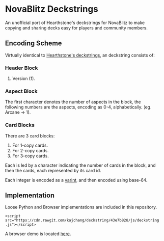 # NovaBlitz Deckstrings

An unofficial port of Hearthstone's deckstrings for NovaBlitz to make copying and sharing decks easy for players and community members.

## Encoding Scheme

Virtually identical to [Hearthstone's deckstrings](https://hearthsim.info/docs/deckstrings/), an deckstring consists of:

### Header Block
1. Version (1).

### Aspect Block
The first character denotes the number of aspects in the block, the following numbers are the aspects, encoding as 0-4, alphabetically. (eg. Arcane -> 1).

### Card Blocks
There are 3 card blocks:

1. For 1-copy cards.
2. For 2-copy cards.
3. For 3-copy cards.

Each is led by a character indicating the number of cards in the block, and then the cards, each represented by its card id.

Each integer is encoded as a [varint](https://developers.google.com/protocol-buffers/docs/encoding#varints), and then encoded using base-64.

## Implementation

Loose Python and Browser implementations are included in this repository.

`<script src="https://cdn.rawgit.com/kajchang/deckstring/43e7b828/js/deckstring.js"></script>`

A browser demo is located [here](https://kajchang.github.io/deckstring).
